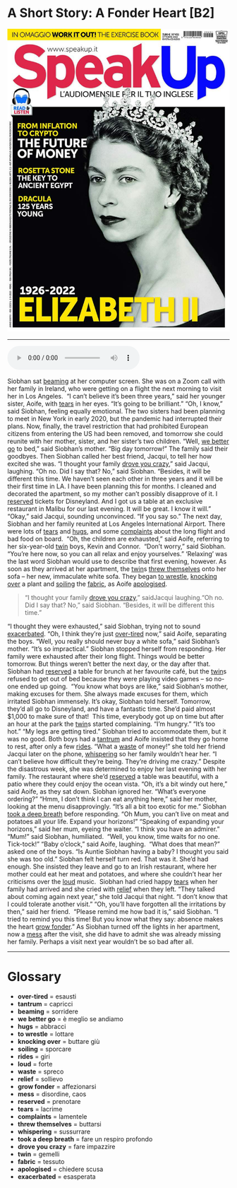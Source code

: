 # A Short Story: A Fonder Heart   [B2]



![](A%20Short%20Story%20A%20Fonder%20Heart.jpg)

--------------

<div>
<audio controls autoplay>
    <source src="https://raw.githubusercontent.com/dartie/speakup/main/2022-10/A%20Short%20Story%20A%20Fonder%20Heart.mp3" type="audio/mpeg">
</audio>
</div>


Siobhan sat [beaming](## "sorridere") at her computer screen. She was on a Zoom call with her family in Ireland, who were getting on a flight the next morning to visit her in Los Angeles. 
“I can’t believe it’s been three years,” said her younger sister, Aoife, with [tears](## "lacrime") in her eyes. “It’s going to be brilliant.”
“Oh, I know,” said Siobhan, feeling equally emotional. The two sisters had been planning to meet in New York in early 2020, but the pandemic had interrupted their plans. Now, finally, the travel restriction that had prohibited European citizens from entering the US had been removed, and tomorrow she could reunite with her mother, sister, and her sister’s two children.
“Well, [we better go](## "è meglio se andiamo") to bed,” said Siobhan’s mother. “Big day tomorrow!”
The family said their goodbyes. Then Siobhan called her best friend, Jacqui, to tell her how excited she was.
“I thought your family [drove you crazy](## "fare impazzire"),” said Jacqui, laughing.
“Oh no. Did I say that? No,” said Siobhan. “Besides, it will be different this time. We haven’t seen each other in three years and it will be their first time in LA. I have been planning this for months. I cleaned and decorated the apartment, so my mother can’t possibly disapprove of it. I [reserved](## "prenotare") tickets for Disneyland. And I got us a table at an exclusive restaurant in Malibu for our last evening. It will be great. I know it will.”
“Okay,” said Jacqui, sounding unconvinced. “If you say so.”
The next day, Siobhan and her family reunited at Los Angeles International Airport. There were lots of [tears](## "lacrime") and [hugs](## "abbracci"), and some [complaints](## "lamentele") about the long flight and bad food on board. 
“Oh, the children are exhausted,” said Aoife, referring to her six-year-old [twin](## "gemelli") boys, Kevin and Connor. 
“Don’t worry,” said Siobhan. “You’re here now, so you can all relax and enjoy yourselves.”
‘Relaxing’ was the last word Siobhan would use to describe that first evening, however. As soon as they arrived at her apartment, the [twin](## "gemelli")s [threw themselves](## "buttarsi") onto her sofa – her new, immaculate white sofa. They began [to wrestle](## "lottare"), [knocking over](## "buttare giù") a plant and [soiling](## "sporcare") the [fabric](## "tessuto"), as Aoife [apologised](## "chiedere scusa").


>“I thought your family [drove you crazy](## "fare impazzire"),” saidJacqui laughing.“Oh no. Did I say that? No,” said Siobhan. “Besides, it will be different this time.”



“I thought they were exhausted,” said Siobhan, trying not to sound [exacerbated](## "esasperata").
“Oh, I think they’re just [over-tired](## "esausti") now,” said Aoife, separating the boys.
“Well, you really should never buy a white sofa,” said Siobhan’s mother. “It’s so impractical.”
Siobhan stopped herself from responding. Her family were exhausted after their long flight. Things would be better tomorrow.
But things weren’t better the next day, or the day after that. Siobhan had [reserved](## "prenotare") a table for brunch at her favourite café, but the [twin](## "gemelli")s refused to get out of bed because they were playing video games – so no-one ended up going. 
“You know what boys are like,” said Siobhan’s mother, making excuses for them. She always made excuses for them, which irritated Siobhan immensely.
It’s okay, Siobhan told herself. Tomorrow, they’d all go to Disneyland, and have a fantastic time. She’d paid almost $1,000 to make sure of that! 
This time, everybody got up on time but after an hour at the park the [twin](## "gemelli")s started complaining. “I’m hungry.” “It’s too hot.” “My legs are getting tired.”
Siobhan tried to accommodate them, but it was no good. Both boys had a [tantrum](## "capricci") and Aoife insisted that they go home to rest, after only a few [rides](## "giri").
“What a [waste](## "spreco") of money!” she told her friend Jacqui later on the phone, [whispering](## "sussurrare") so her family wouldn’t hear her. “I can’t believe how difficult they’re being. They’re driving me crazy.”
Despite the disastrous week, she was determined to enjoy her last evening with her family. The restaurant where she’d [reserved](## "prenotare") a table was beautiful, with a patio where they could enjoy the ocean vista.
“Oh, it’s a bit windy out here,” said Aoife, as they sat down.
Siobhan ignored her. “What’s everyone ordering?”
“Hmm, I don’t think I can eat anything here,” said her mother, looking at the menu disapprovingly. “It’s all a bit too exotic for me.”
Siobhan [took a deep breath](## "fare un respiro profondo") before responding. “Oh Mum, you can’t live on meat and potatoes all your life. Expand your horizons!”
“Speaking of expanding your horizons,” said her mum, eyeing the waiter. “I think you have an admirer.” 
“Mum!” said Siobhan, humiliated. 
“Well, you know, time waits for no one. Tick-tock!”
“Baby o’clock,” said Aoife, laughing. 
“What does that mean?” asked one of the boys. “Is Auntie Siobhan having a baby? I thought you said she was too old.”
Siobhan felt herself turn red. That was it. She’d had enough. She insisted they leave and go to an Irish restaurant, where her mother could eat her meat and potatoes, and where she couldn’t hear her criticisms over the [loud](## "forte") music. 
Siobhan had cried happy [tears](## "lacrime") when her family had arrived and she cried with [relief](## "sollievo") when they left.
“They talked about coming again next year,” she told Jacqui that night. “I don’t know that I could tolerate another visit.”
“Oh, you’ll have forgotten all the irritations by then,” said her friend. 
“Please remind me how bad it is,” said Siobhan.
“I tried to remind you this time! But you know what they say: absence makes the heart [grow fonder](## "affezionarsi").”
As Siobhan turned off the lights in her apartment, now a [mess](## "disordine, caos") after the visit, she did have to admit she was already missing her family. Perhaps a visit next year wouldn’t be so bad after all. 
 

--------------

<div style = "display:block; clear:both; page-break-after:always;"></div>

# Glossary
* **over-tired** = esausti
* **tantrum** = capricci
* **beaming** = sorridere
* **we better go** = è meglio se andiamo
* **hugs** = abbracci
* **to wrestle** = lottare
* **knocking over** = buttare giù
* **soiling** = sporcare
* **rides** = giri
* **loud** = forte
* **waste** = spreco
* **relief** = sollievo
* **grow fonder** = affezionarsi
* **mess** = disordine, caos
* **reserved** = prenotare
* **tears** = lacrime
* **complaints** = lamentele
* **threw themselves** = buttarsi
* **whispering** = sussurrare
* **took a deep breath** = fare un respiro profondo
* **drove you crazy** = fare impazzire
* **twin** = gemelli
* **fabric** = tessuto
* **apologised** = chiedere scusa
* **exacerbated** = esasperata
